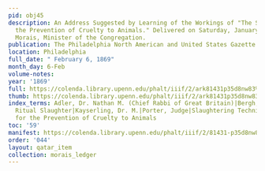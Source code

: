 ```yaml
---
pid: obj45
description: An Address Suggested by Learning of the Workings of "The Society for
  the Prevention of Cruelty to Animals." Delivered on Saturday, January 30, by S.
  Morais, Minister of the Congregation.
publication: The Philadelphia North American and United States Gazette
location: Philadelphia
full_date: " February 6, 1869"
month_day: 6-Feb
volume-notes:
year: '1869'
full: https://colenda.library.upenn.edu/phalt/iiif/2/ark81431p35d8nw83%2FSHA256E-s8180730--8cc5136eb3367b5107315a6c258ab3d4e61286ab1025a9b0816d82bef01f1436.jpeg/full/3500,/0/default.jpg
thumb: https://colenda.library.upenn.edu/phalt/iiif/2/ark81431p35d8nw83%2FSHA256E-s8180730--8cc5136eb3367b5107315a6c258ab3d4e61286ab1025a9b0816d82bef01f1436.jpeg/full/!200,200/0/default.jpg
index_terms: Adler, Dr. Nathan M. (Chief Rabbi of Great Britain)|Bergh, Henry|and
  Ritual Slaughter|Kayserling, Dr. M.|Porter, Judge|Slaughtering Techniques|Society
  for the Prevention of Cruelty to Animals
toc: '59'
manifest: https://colenda.library.upenn.edu/phalt/iiif/2/81431-p35d8nw83/manifest
order: '044'
layout: qatar_item
collection: morais_ledger
---
```

